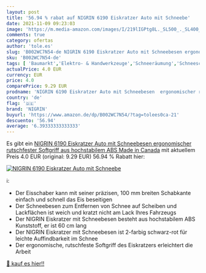 ```yaml
---
layout: post
title: '56.94 % rabat auf NIGRIN 6190 Eiskratzer Auto mit Schneebe'
date: 2021-11-09 09:23:03
image: 'https://m.media-amazon.com/images/I/219lIGPtg8L._SL500_._SL400_.jpg'
comments: true
category: ofertas
author: 'tole.es'
slug: 'B002WC7N54-de NIGRIN 6190 Eiskratzer Auto mit Schneebesen ergonomischer...'
sku: 'B002WC7N54-de'
tags: [ 'Baumarkt','Elektro- & Handwerkzeuge','Schneeräumung','Schneeschaufeln','nigrin', ]
actualPrice: 4.0 EUR
currency: EUR
price: 4.0
comparePrice: 9.29 EUR
prodname: 'NIGRIN 6190 Eiskratzer Auto mit Schneebesen  ergonomischer rutschfester Softgriff  aus hochstabilem ABS  Made in Canada'
country: 'de'
flag: '🇩🇪'
brand: 'NIGRIN'
buyurl: 'https://www.amazon.de/dp/B002WC7N54/?tag=tolees0ca-21'
descuento: '56.94'
average: '6.39333333333333'
---
```


Es gibt ein [NIGRIN 6190 Eiskratzer Auto mit Schneebesen  ergonomischer rutschfester Softgriff  aus hochstabilem ABS  Made in Canada](https://www.amazon.de/dp/B002WC7N54/?tag=tolees0ca-21) mit aktuellem Preis 4.0 EUR (original: 9.29 EUR) 56.94 % Rabatt hier:

[![NIGRIN 6190 Eiskratzer Auto mit Schneebe](https://m.media-amazon.com/images/I/219lIGPtg8L._SL500_._SL400_.jpg)](https://www.amazon.de/dp/B002WC7N54/?tag=tolees0ca-21)

ℹ️:

- Der Eisschaber kann mit seiner präzisen, 100 mm breiten Schabkante einfach und schnell das Eis beseitigen
- Der Schneebesen zum Entfernen von Schnee auf Scheiben und Lackflächen ist weich und kratzt nicht am Lack Ihres Fahrzeugs
- Der NIGRIN Eiskratzer mit Schneebesen besteht aus hochstabilem ABS Kunststoff, er ist 60 cm lang
- Der NIGRIN Eiskratzer mit Schneebesen ist 2-farbig schwarz-rot für leichte Auffindbarkeit im Schnee
- Der ergonomische, rutschfeste Softgriff des Eiskratzers erleichtert die Arbeit

[🛒 kauf es hier!!](https://www.amazon.de/dp/B002WC7N54/?tag=tolees0ca-21)
